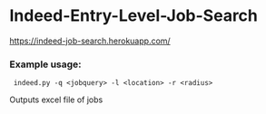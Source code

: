 # Indeed-Entry-Level-Job-Search
https://indeed-job-search.herokuapp.com/
### Example usage:
```
 indeed.py -q <jobquery> -l <location> -r <radius> 
```
Outputs excel file of jobs
